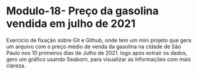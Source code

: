 # Modulo-18- Preço da gasolina vendida em julho de 2021
Exercicio de fixação sobre Git e Github, onde tem um mini projeto que gera um arquivo com o preço médio de venda da gasolina na cidade de São Paulo nos 10 primeiros dias de Julho de 2021.
logo após extrair os dados, gero um gráfico usando Seaborn, para visualizar as informações com mais clareza.
